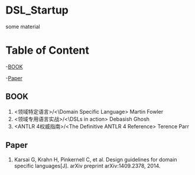 # DSL_Startup
some material

# Table of Content

-[BOOK](#BOOK)

-[Paper](#Paper)


## BOOK
1. <领域特定语言>/<\Domain Specific Language> Martin Fowler
2. <领域专用语言实战>/<\DSLs in action> Debasish Ghosh
3. <ANTLR 4权威指南>/<The Definitive ANTLR 4 Reference> Terence Parr

## Paper
1. Karsai G, Krahn H, Pinkernell C, et al. Design guidelines for domain specific languages[J]. arXiv preprint arXiv:1409.2378, 2014.